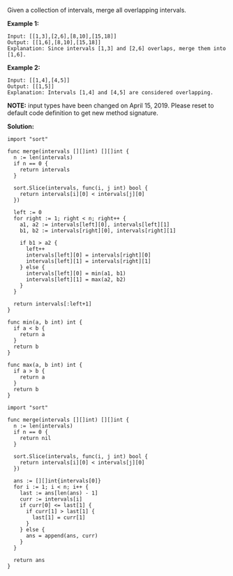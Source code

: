 Given a collection of intervals, merge all overlapping intervals.

**Example 1:**

```
Input: [[1,3],[2,6],[8,10],[15,18]]
Output: [[1,6],[8,10],[15,18]]
Explanation: Since intervals [1,3] and [2,6] overlaps, merge them into [1,6].
```

**Example 2:**

```
Input: [[1,4],[4,5]]
Output: [[1,5]]
Explanation: Intervals [1,4] and [4,5] are considered overlapping.
```

**NOTE:** input types have been changed on April 15, 2019. Please reset to default code definition to get new method signature.

**Solution:**

```golang
import "sort"

func merge(intervals [][]int) [][]int {
  n := len(intervals)
  if n == 0 {
    return intervals
  }

  sort.Slice(intervals, func(i, j int) bool {
    return intervals[i][0] < intervals[j][0]
  })

  left := 0
  for right := 1; right < n; right++ {
    a1, a2 := intervals[left][0], intervals[left][1]
    b1, b2 := intervals[right][0], intervals[right][1]

    if b1 > a2 {
      left++
      intervals[left][0] = intervals[right][0]
      intervals[left][1] = intervals[right][1]
    } else {
      intervals[left][0] = min(a1, b1)
      intervals[left][1] = max(a2, b2)
    }
  }

  return intervals[:left+1]
}

func min(a, b int) int {
  if a < b {
    return a
  }
  return b
}

func max(a, b int) int {
  if a > b {
    return a
  }
  return b
}
```

```golang
import "sort"

func merge(intervals [][]int) [][]int {
  n := len(intervals)
  if n == 0 {
    return nil
  }

  sort.Slice(intervals, func(i, j int) bool {
    return intervals[i][0] < intervals[j][0]
  })

  ans := [][]int{intervals[0]}
  for i := 1; i < n; i++ {
    last := ans[len(ans) - 1]
    curr := intervals[i]
    if curr[0] <= last[1] {
      if curr[1] > last[1] {
        last[1] = curr[1]
      }
    } else {
      ans = append(ans, curr)
    }
  }

  return ans
}
```

